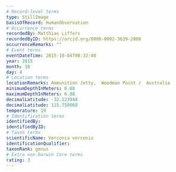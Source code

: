 ```yaml
---
# Record-level terms
type: StillImage
basisOfRecord: HumanObservation
# Occurrence terms
recordedBy: Matthias Liffers
recordedByID: https://orcid.org/0000-0002-3639-2080
occurrenceRemarks: ""
# Event terms
eventDateTime: 2015-10-04T08:32:40
year: 2015
month: 10
day: 4
# Location terms
locationRemarks: Ammunition Jetty,  Woodman Point /  Australia
minimumDepthInMeters: 6.88
maximumDepthInMeters: 6.88
decimalLatitude: -32.123948
decimalLatitude: 115.758068
temperature: 19
# Identification terms
identifiedBy: 
identifiedByID: 
# Taxon terms
scientificName: Verconia verconis
identificationQualifier: 
taxonRank: genus
# Extra non-Darwin Core terms
rating: 3
---
```

